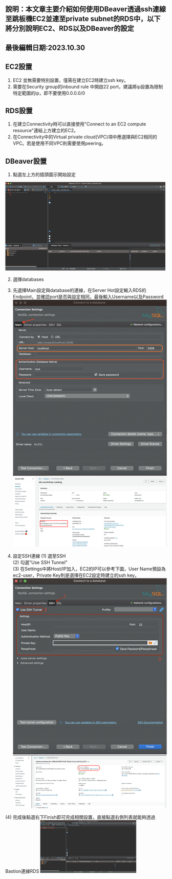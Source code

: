 ## 說明：本文章主要介紹如何使用DBeaver透過ssh連線至跳板機EC2並連至private subnet的RDS中，以下將分別說明EC2、RDS以及DBeaver的設定


## 最後編輯日期:2023.10.30

## EC2設置
1. EC2 並無需要特別設置，僅需在建立EC2時建立ssh key。
2. 需要在Security group的inbound rule 中開啟22 port，建議將ip設置為限制特定範圍的ip，即不要使用0.0.0.0/0

## RDS設置
1. 在建立Connectivity時可以直接使用"Connect to an EC2 compute resource"連結上方建立的EC2。
2. 在Connectivity中的Virtual private cloud(VPC)項中應選擇與EC2相同的VPC。若是使用不同VPC則需要使用peering。

## DBeaver設置
1. 點選左上方的插頭圖示開始設定 
<img src="images/1.png" width="500" > 

2. 選擇databases

3. 先選擇Main設定與database的連線，在Server Hot設定輸入RDS的Endpoint，並確認port是否與設定相同，最後輸入Username以及Password \
<img src="images/2.png" width="500" ><img src="images/3.png" width="500" > 

4. 設定SSH連線
(1) 選至SSH \
(2) 勾選"Use SSH Tunnel" \
(3) 在Settings中將Host/IP加入，EC2的IP可以參考下圖，User Name預設為ec2-user，Private Key則是選擇在EC2設定時建立的ssh key。 \
<img src="images/4.png" width="500" ><img src="images/5.png" width="500" >

(4) 完成後點選右下Finish即可完成相關設置，直接點選右側列表就能夠透過Bastion連線RDS
<img src="images/6.png" width="300" >


